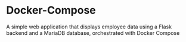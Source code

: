 # Docker-Compose
A simple web application that displays employee data using a Flask backend and a MariaDB database, orchestrated with Docker Compose
